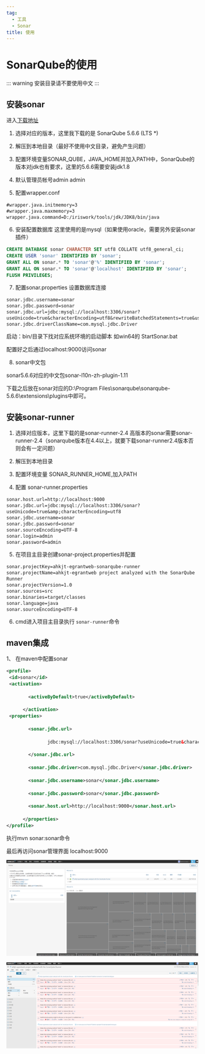 ```yaml
---
tag:
  - 工具
  - Sonar
title: 使用
---
```


# SonarQube的使用

::: warning
安装目录请不要使用中文
:::

## 安装sonar 
进入[下载地址](https://www.sonarqube.org/downloads/)

1. 选择对应的版本，这里我下载的是 SonarQube 5.6.6 (LTS *)

2. 解压到本地目录（最好不使用中文目录，避免产生问题）

3. 配置环境变量SONAR_QUBE，JAVA_HOME并加入PATH中，SonarQube的版本对jdk也有要求，这里的5.6.6需要安装jdk1.8

4. 默认管理员帐号admin admin

5. 配置wrapper.conf

~~~
#wrapper.java.initmemory=3
#wrapper.java.maxmemory=3
wrapper.java.command=D:/iriswork/tools/jdk/JDK8/bin/java
~~~

6. 安装配置数据库
这里使用的是mysql（如果使用oracle，需要另外安装sonar插件）
~~~ sql
CREATE DATABASE sonar CHARACTER SET utf8 COLLATE utf8_general_ci; 
CREATE USER 'sonar' IDENTIFIED BY 'sonar';
GRANT ALL ON sonar.* TO 'sonar'@'%' IDENTIFIED BY 'sonar';
GRANT ALL ON sonar.* TO 'sonar'@'localhost' IDENTIFIED BY 'sonar';
FLUSH PRIVILEGES;
~~~

7. 配置sonar.properties
设置数据库连接
~~~
sonar.jdbc.username=sonar 
sonar.jdbc.password=sonar 
sonar.jdbc.url=jdbc:mysql://localhost:3306/sonar?useUnicode=true&characterEncoding=utf8&rewriteBatchedStatements=true&useConfigs=maxPerformance
sonar.jdbc.driverClassName=com.mysql.jdbc.Driver 
~~~


启动：bin/目录下找对应系统环境的启动脚本 如win64的 StartSonar.bat

配置好之后通过localhost:9000访问sonar

8. sonar中文包

sonar5.6.6对应的中文包sonar-l10n-zh-plugin-1.11

下载之后放在sonar对应的D:\Program Files\sonarqube\sonarqube-5.6.6\extensions\plugins中即可。

## 安装sonar-runner
1. 选择对应版本，这里下载的是sonar-runner-2.4
高版本的sonar需要sonar-runner-2.4（sonarqube版本在4.4以上，就要下载sonar-runner2.4版本否则会有一定问题）

2. 解压到本地目录

3. 配置环境变量 SONAR_RUNNER_HOME,加入PATH

4. 配置 sonar-runner.properties
~~~ properties
sonar.host.url=http://localhost:9000
sonar.jdbc.url=jdbc:mysql://localhost:3306/sonar?useUnicode=true&amp;characterEncoding=utf8
sonar.jdbc.username=sonar
sonar.jdbc.password=sonar
sonar.sourceEncoding=UTF-8
sonar.login=admin
sonar.password=admin
~~~

5. 在项目主目录创建sonar-project.properties并配置
~~~ properties
sonar.projectKey=ahkjt-egrantweb-sonarqube-runner 
sonar.projectName=ahkjt-egrantweb project analyzed with the SonarQube Runner 
sonar.projectVersion=1.0 
sonar.sources=src 
sonar.binaries=target/classes 
sonar.language=java 
sonar.sourceEncoding=UTF-8 
~~~

6. cmd进入项目主目录执行 `sonar-runner`命令




## maven集成

1、 在maven中配置sonar

~~~ xml
<profile>
 <id>sonar</id>
 <activation>

        <activeByDefault>true</activeByDefault>

      </activation>
 <properties>

        <sonar.jdbc.url>

               jdbc:mysql://localhost:3306/sonar?useUnicode=true&characterEncoding=utf8

        </sonar.jdbc.url>

        <sonar.jdbc.driver>com.mysql.jdbc.Driver</sonar.jdbc.driver>

        <sonar.jdbc.username>sonar</sonar.jdbc.username>

        <sonar.jdbc.password>sonar</sonar.jdbc.password>

        <sonar.host.url>http://localhost:9000</sonar.host.url>

      </properties>
</profile>

~~~

执行mvn sonar:sonar命令


最后再访问sonar管理界面 localhost:9000

![主页](images/img.png)

![代码](images/img_1.png)